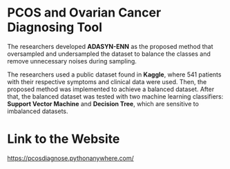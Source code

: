 # PCOS and Ovarian Cancer Diagnosing Tool

The researchers developed **ADASYN-ENN** as the proposed method that oversampled and undersampled the dataset to balance the classes and remove unnecessary noises during sampling.

The researchers used a public dataset found in **Kaggle**, where 541 patients with their respective symptoms and clinical data were used. Then, the proposed method was implemented to achieve a balanced dataset. After that, the balanced dataset was tested with two machine learning classifiers: **Support Vector Machine** and **Decision Tree**, which are sensitive to imbalanced datasets.

# Link to the Website

https://pcosdiagnose.pythonanywhere.com/
